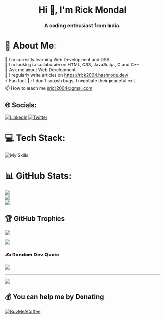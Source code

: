 <h1 align="center">Hi 👋, I'm Rick Mondal</h1>
<h3 align="center">A coding enthusiast from India.</h3>

# 💫 About Me:
🌱 I’m currently learning Web Development and DSA<br>👯 I’m looking to collaborate on HTML, CSS, JavaScript, C and C++<br>💬 Ask me about Web Development<br>📝 I regularly write articles on https://rick2004.hashnode.dev/<br>⚡ Fun fact  🐞 : I don't squash bugs, I negotiate their peaceful exit.<br>📫 How to reach me srick2004@gmail.com<br>


## 🌐 Socials:
[![LinkedIn](https://img.shields.io/badge/LinkedIn-%230077B5.svg?logo=linkedin&logoColor=white)](https://linkedin.com/in/rickmondal2004) [![Twitter](https://img.shields.io/badge/Twitter-%231DA1F2.svg?logo=Twitter&logoColor=white)](https://twitter.com/rickmondal_2004) 

# 💻 Tech Stack:
![My Skills](https://skillicons.dev/icons?i=html,css,javascript,c,cpp,py,aws,gcp,nodejs,react,mongodb,mysql,ps,canva,pr,ae,figma,postman,blender,git,github,visualstudio,vscode,)
# 📊 GitHub Stats:
![](https://github-readme-stats.vercel.app/api?username=rickmondal-2004&theme=tokyonight&hide_border=false&include_all_commits=false&count_private=false)<br/>
![](https://github-readme-streak-stats.herokuapp.com/?user=rickmondal-2004&theme=tokyonight&hide_border=false)<br/>
![](https://github-readme-stats.vercel.app/api/top-langs/?username=rickmondal-2004&theme=tokyonight&hide_border=false&include_all_commits=false&count_private=false&layout=compact)

## 🏆 GitHub Trophies
![](https://github-profile-trophy.vercel.app/?username=rickmondal-2004&theme=tokyonight&no-frame=false&no-bg=true&margin-w=4)

[![](https://visitcount.itsvg.in/api?id=rickmondal-2004&label=Profile%20Views&color=1&pretty=false)](https://visitcount.itsvg.in)

### ✍️ Random Dev Quote
![](https://quotes-github-readme.vercel.app/api?type=horizontal&theme=tokyonight)

---
[![](https://visitcount.itsvg.in/api?id=rickmondal-2004&icon=0&color=6)](https://visitcount.itsvg.in)

  ## 💰 You can help me by Donating
  [![BuyMeACoffee](https://img.shields.io/badge/Buy%20Me%20a%20Coffee-ffdd00?style=for-the-badge&logo=buy-me-a-coffee&logoColor=black)](https://buymeacoffee.com/rickmondal2004) 

  
<!-- Proudly created with GPRM ( https://gprm.itsvg.in ) -->
